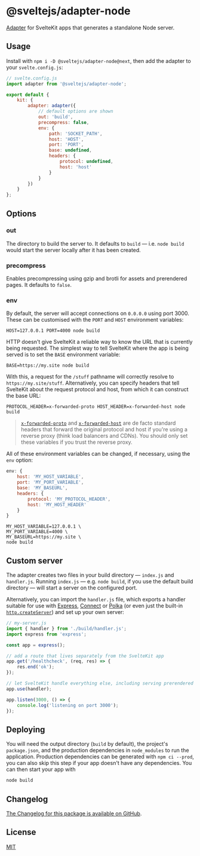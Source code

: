 # @sveltejs/adapter-node

[Adapter](https://kit.svelte.dev/docs#adapters) for SvelteKit apps that generates a standalone Node server.

## Usage

Install with `npm i -D @sveltejs/adapter-node@next`, then add the adapter to your `svelte.config.js`:

```js
// svelte.config.js
import adapter from '@sveltejs/adapter-node';

export default {
	kit: {
		adapter: adapter({
			// default options are shown
			out: 'build',
			precompress: false,
			env: {
				path: 'SOCKET_PATH',
				host: 'HOST',
				port: 'PORT',
				base: undefined,
				headers: {
					protocol: undefined,
					host: 'host'
				}
			}
		})
	}
};
```

## Options

### out

The directory to build the server to. It defaults to `build` — i.e. `node build` would start the server locally after it has been created.

### precompress

Enables precompressing using gzip and brotli for assets and prerendered pages. It defaults to `false`.

### env

By default, the server will accept connections on `0.0.0.0` using port 3000. These can be customised with the `PORT` and `HOST` environment variables:

```
HOST=127.0.0.1 PORT=4000 node build
```

HTTP doesn't give SvelteKit a reliable way to know the URL that is currently being requested. The simplest way to tell SvelteKit where the app is being served is to set the `BASE` environment variable:

```
BASE=https://my.site node build
```

With this, a request for the `/stuff` pathname will correctly resolve to `https://my.site/stuff`. Alternatively, you can specify headers that tell SvelteKit about the request protocol and host, from which it can construct the base URL:

```
PROTOCOL_HEADER=x-forwarded-proto HOST_HEADER=x-forwarded-host node build
```

> [`x-forwarded-proto`](https://developer.mozilla.org/en-US/docs/Web/HTTP/Headers/X-Forwarded-Proto) and [`x-forwarded-host`](https://developer.mozilla.org/en-US/docs/Web/HTTP/Headers/X-Forwarded-Host) are de facto standard headers that forward the original protocol and host if you're using a reverse proxy (think load balancers and CDNs). You should only set these variables if you trust the reverse proxy.

All of these environment variables can be changed, if necessary, using the `env` option:

```js
env: {
	host: 'MY_HOST_VARIABLE',
	port: 'MY_PORT_VARIABLE',
	base: 'MY_BASEURL',
	headers: {
		protocol: 'MY_PROTOCOL_HEADER',
		host: 'MY_HOST_HEADER'
	}
}
```

```
MY_HOST_VARIABLE=127.0.0.1 \
MY_PORT_VARIABLE=4000 \
MY_BASEURL=https://my.site \
node build
```

## Custom server

The adapter creates two files in your build directory — `index.js` and `handler.js`. Running `index.js` — e.g. `node build`, if you use the default build directory — will start a server on the configured port.

Alternatively, you can import the `handler.js` file, which exports a handler suitable for use with [Express](https://github.com/expressjs/expressjs.com), [Connect](https://github.com/senchalabs/connect) or [Polka](https://github.com/lukeed/polka) (or even just the built-in [`http.createServer`](https://nodejs.org/dist/latest/docs/api/http.html#httpcreateserveroptions-requestlistener)) and set up your own server:

```js
// my-server.js
import { handler } from './build/handler.js';
import express from 'express';

const app = express();

// add a route that lives separately from the SvelteKit app
app.get('/healthcheck', (req, res) => {
	res.end('ok');
});

// let SvelteKit handle everything else, including serving prerendered pages and static assets
app.use(handler);

app.listen(3000, () => {
	console.log('listening on port 3000');
});
```

## Deploying

You will need the output directory (`build` by default), the project's `package.json`, and the production dependencies in `node_modules` to run the application. Production dependencies can be generated with `npm ci --prod`, you can also skip this step if your app doesn't have any dependencies. You can then start your app with

```bash
node build
```

## Changelog

[The Changelog for this package is available on GitHub](https://github.com/sveltejs/kit/blob/master/packages/adapter-node/CHANGELOG.md).

## License

[MIT](LICENSE)
